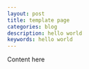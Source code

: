 ```yaml
---
layout: post
title: template page
categories: blog
description: hello world
keywords: hello world
---
```


Content here
